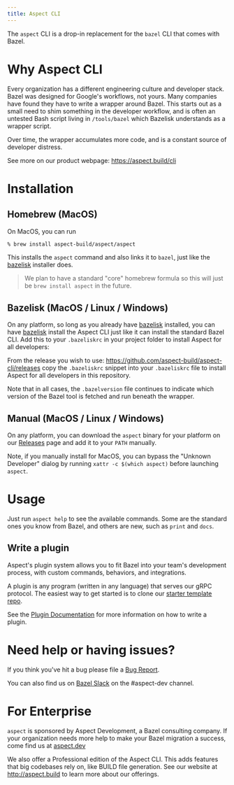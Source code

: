 ```yaml
---
title: Aspect CLI
---
```


The `aspect` CLI is a drop-in replacement for the `bazel` CLI that comes with Bazel.

# Why Aspect CLI

Every organization has a different engineering culture and developer stack.
Bazel was designed for Google's workflows, not yours.
Many companies have found they have to write a wrapper around Bazel.
This starts out as a small need to shim something in the developer workflow, and is often an
untested Bash script living in `/tools/bazel` which Bazelisk understands as a wrapper script.

Over time, the wrapper accumulates more code, and is a constant source of developer distress.

See more on our product webpage: <https://aspect.build/cli>

# Installation

## Homebrew (MacOS)

On MacOS, you can run

```sh
% brew install aspect-build/aspect/aspect
```

This installs the `aspect` command and also links it to `bazel`, just like the [bazelisk] installer does.

> We plan to have a standard "core" homebrew formula so this will just be `brew install aspect` in the future.

## Bazelisk (MacOS / Linux / Windows)

On any platform, so long as you already have [bazelisk] installed, you can have [bazelisk]
install the Aspect CLI just like it can install the standard Bazel CLI.
Add this to your `.bazeliskrc` in your project folder to install Aspect for all developers:

From the release you wish to use: https://github.com/aspect-build/aspect-cli/releases copy the `.bazeliskrc` snippet
into your `.bazeliskrc` file to install Aspect for all developers in this repository.

Note that in all cases, the `.bazelversion` file continues to indicate which version of the
Bazel tool is fetched and run beneath the wrapper.

## Manual (MacOS / Linux / Windows)

On any platform, you can download the `aspect` binary for your platform on our
[Releases](https://github.com/aspect-build/aspect-cli/releases) page and add it to your `PATH` manually.

Note, if you manually install for MacOS, you can bypass the "Unknown Developer" dialog by running
`xattr -c $(which aspect)` before launching `aspect`.

# Usage

Just run `aspect help` to see the available commands.
Some are the standard ones you know from Bazel, and others are new, such as `print` and `docs`.

## Write a plugin

Aspect's plugin system allows you to fit Bazel into your team's development process,
with custom commands, behaviors, and integrations.

A plugin is any program (written in any language) that serves our gRPC protocol.
The easiest way to get started is to clone our
[starter template repo](https://github.com/aspect-build/aspect-cli-plugin-template).

See the [Plugin Documentation](./plugins.md) for more information on how to write a plugin.

# Need help or having issues?

If you think you've hit a bug please file a [Bug Report](https://github.com/aspect-build/aspect-cli/issues/new/choose).

You can also find us on [Bazel Slack](https://slack.bazel.build/) on the #aspect-dev channel.

# For Enterprise

`aspect` is sponsored by Aspect Development, a Bazel consulting company.
If your organization needs more help to make your Bazel migration a success,
come find us at [aspect.dev](https://aspect.dev)

We also offer a Professional edition of the Aspect CLI.
This adds features that big codebases rely on, like BUILD file generation.
See our website at <http://aspect.build> to learn more about our offerings.

[bazel]: http://bazel.build
[github releases]: https://github.com/aspect-dev/aspect-cli/releases
[bazelisk]: https://github.com/bazelbuild/bazelisk
